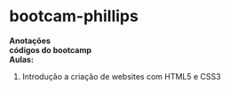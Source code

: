 # bootcam-phillips

**Anotações**  
**códigos do bootcamp**  
**Aulas:**  
1. Introdução a criação de websites com HTML5 e CSS3
